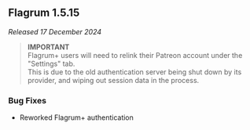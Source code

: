 ## Flagrum 1.5.15

_Released 17 December 2024_

> **IMPORTANT**  
> Flagrum+ users will need to relink their Patreon account under the "Settings" tab.  
> This is due to the old authentication server being shut down by its provider, and wiping out session data in the process.

### Bug Fixes

* Reworked Flagrum+ authentication